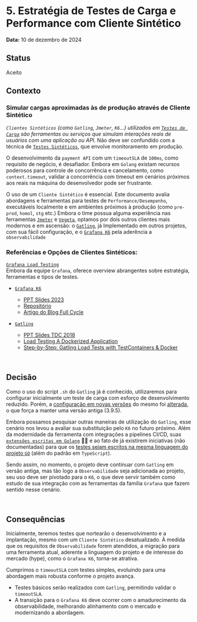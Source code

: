 # 5. Estratégia de Testes de Carga e Performance com Cliente Sintético

**Data:** 10 de dezembro de 2024

## **Status**

Aceito

## **Contexto**

### Simular cargas aproximadas às de produção através de Cliente Sintético

_`Clientes Sintéticos` (como `Gatling`, `Jmeter`, `K6`...) utilizados em [`Testes de Carga`](https://pt.wikipedia.org/wiki/Teste_de_carga) são ferramentas ou serviços que simulam interações reais de usuários com uma aplicação ou API._ Não deve ser confundido com a técnica de [`Testes Sintéticos`](https://www.hipsters.tech/testes-sinteticos-no-c6-bank-hipsters-on-the-road-40/), que envolve monitoramento em produção.

O desenvolvimento da `payment API` com um `timeoutSLA` de `100ms`, como requisito de negócio, é desafiador. Embora em `Golang` existam recursos poderosos para controle de concorrência e cancelamento, como `context.timeout`, validar a concorrência com timeout em cenários próximos aos reais na máquina do desenvolvedor pode ser frustrante.

O uso de um `Cliente Sintético` é essencial. Este documento avalia abordagens e ferramentas para testes de `Performance/Desempenho`, executáveis localmente e em ambientes próximos à produção (como `pre-prod`, `homol`, `stg` etc.) Embora o time possua alguma experiência nas ferramentas [`Jmeter`](https://jmeter.apache.org/) e [`Vegeta`](https://github.com/tsenart/vegeta), optamos por dois outros clientes mais modernos e em ascensão: o [`Gatling`](https://gatling.com/), já Implementado em outros projetos, com sua fácil configuração, e o [`Grafana K6`](https://k6.io/) pela aderência a `observabilidade`

### Referências e Opções de Clientes Sintéticos:

[`Grafana Load Testing`](https://grafana.com/load-testing/)
<br/>Embora da equipe `Grafana`, oferece overview abrangentes sobre estratégia, ferramentas e tipos de testes.


- [`Grafana K6`](https://k6.io/)
  - [PPT Slides 2023](https://pt.slideshare.net/slideshow/k6-teste-de-carga-e-desempenhopptx/257546892#2)
  - [Repositório](https://github.com/grafana/k6)
  - [Artigo do Blog Full Cycle](https://fullcycle.com.br/como-fazer-testes-de-carga-nas-suas-aplicacoes/)

- [`Gatling`](https://gatling.com/)
  - [PPT Slides TDC 2018](https://pt.slideshare.net/slideshow/tdc2018sp-trilha-testes-testes-de-carga-e-performance-com-gatlingio/108137696#2)
  - [Load Testing A Dockerized Application](https://gatling.io/blog/load-testing-a-dockerized-application)
  - [Step-by-Step: Gatling Load Tests with TestContainers & Docker](https://gatling.io/blog/step-by-step-gatling-load-tests-with-testcontainers-and-docker)

<br/>

## Decisão

Como o uso do script `.sh` do `Gatling` já é conhecido, utilizaremos para configurar inicialmente um teste de carga com esforço de desenvolvimento reduzido. Porém, a [configuração em novas versões](https://github.com/gatling/gatling/issues/4512) do mesmo foi [alterada](https://community.gatling.io/t/missing-command-line-options-in-gatling-3-11-bundles/9311), o que força a manter uma versão antiga (3.9.5). 

Embora possamos pesquisar outras maneiras de utilização do `Gatling`, esse cenário nos levou a avaliar sua substituição pelo `K6` no futuro próximo. Além da modernidade da ferramenta com integrações a pipelines CI/CD, suas [`extensões escritas em Golang`](https://grafana.com/docs/k6/latest/extensions/) 🫶🏽 e ao fato de já existirem iniciativas (não documentadas) para que os [testes sejam escritos na mesma linguagem do projeto `GO`](https://github.com/szkiba/xk6-g0) (além do padrão em `TypeScript`).

Sendo assim, no momento, o projeto deve continuar com `Gatling` em versão antiga, mas tão logo a `Observabilidade` seja adicionada ao projeto, seu uso deve ser pivotado para o `K6`, o que deve servir também como estudo de sua integração com as ferramentas da família `Grafana` que fazem sentido nesse cenário.

<br/>

## Consequências

Inicialmente, teremos testes que nortearão o desenvolvimento e a implantação, mesmo com um `Cliente Sintético` desatualizado. À medida que os requisitos de `Observabilidade` forem atendidos, a migração para uma ferramenta atual, aderente a linguagem do projeto e de interesse do mercado (hype), como o `Grafana K6`, torna-se atrativa.

Cumprimos o `timeoutSLA` com testes simples, evoluindo para uma abordagem mais robusta conforme o projeto avança.

- Testes básicos serão realizados com `Gatling`, permitindo validar o `timeoutSLA`.
- A transição para o `Grafana K6` deve ocorrer com o amadurecimento da observabilidade, melhorando alinhamento com o mercado e modernizando a abordagem.

